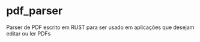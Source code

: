 # pdf_parser
Parser de PDF escrito em RUST para ser usado em aplicações que desejam editar ou ler PDFs
